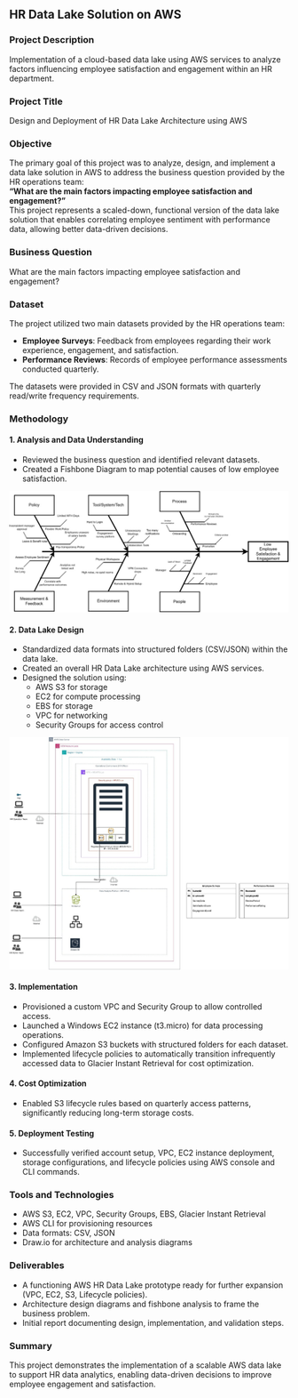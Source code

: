 ## HR Data Lake Solution on AWS

### Project Description
Implementation of a cloud-based data lake using AWS services to analyze factors influencing employee satisfaction and engagement within an HR department.

### Project Title
Design and Deployment of HR Data Lake Architecture using AWS

### Objective
The primary goal of this project was to analyze, design, and implement a data lake solution in AWS to address the business question provided by the HR operations team:  
**“What are the main factors impacting employee satisfaction and engagement?”**  
This project represents a scaled-down, functional version of the data lake solution that enables correlating employee sentiment with performance data, allowing better data-driven decisions.

### Business Question
What are the main factors impacting employee satisfaction and engagement?

### Dataset
The project utilized two main datasets provided by the HR operations team:

- **Employee Surveys**: Feedback from employees regarding their work experience, engagement, and satisfaction.
- **Performance Reviews**: Records of employee performance assessments conducted quarterly.

The datasets were provided in CSV and JSON formats with quarterly read/write frequency requirements.

### Methodology

#### 1. Analysis and Data Understanding
- Reviewed the business question and identified relevant datasets.
- Created a Fishbone Diagram to map potential causes of low employee satisfaction.

![project-1-fishbone](images/project-1-fishbone.jpg)

#### 2. Data Lake Design
- Standardized data formats into structured folders (CSV/JSON) within the data lake.
- Created an overall HR Data Lake architecture using AWS services.
- Designed the solution using:
  - AWS S3 for storage
  - EC2 for compute processing
  - EBS for storage
  - VPC for networking
  - Security Groups for access control

![project-1-datalake-design](images/project-1-datalake-design.jpg)

#### 3. Implementation
- Provisioned a custom VPC and Security Group to allow controlled access.
- Launched a Windows EC2 instance (t3.micro) for data processing operations.
- Configured Amazon S3 buckets with structured folders for each dataset.
- Implemented lifecycle policies to automatically transition infrequently accessed data to Glacier Instant Retrieval for cost optimization.

#### 4. Cost Optimization
- Enabled S3 lifecycle rules based on quarterly access patterns, significantly reducing long-term storage costs.

#### 5. Deployment Testing
- Successfully verified account setup, VPC, EC2 instance deployment, storage configurations, and lifecycle policies using AWS console and CLI commands.

### Tools and Technologies

- AWS S3, EC2, VPC, Security Groups, EBS, Glacier Instant Retrieval
- AWS CLI for provisioning resources
- Data formats: CSV, JSON
- Draw.io for architecture and analysis diagrams

### Deliverables

- A functioning AWS HR Data Lake prototype ready for further expansion (VPC, EC2, S3, Lifecycle policies).
- Architecture design diagrams and fishbone analysis to frame the business problem.
- Initial report documenting design, implementation, and validation steps.

### Summary
This project demonstrates the implementation of a scalable AWS data lake to support HR data analytics, enabling data-driven decisions to improve employee engagement and satisfaction.
